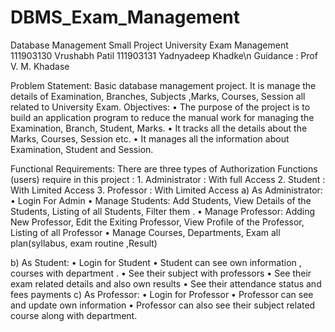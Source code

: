 # DBMS_Exam_Management
Database Management Small Project
University Exam Management 
111903130 Vrushabh Patil 111903131 Yadnyadeep Khadke\n
Guidance : Prof V. M. Khadase


Problem Statement: 
Basic database management project. It is manage the details of Examination, Branches,  Subjects  ,Marks,  Courses, Session all related to University Exam.
Objectives:
    • The purpose of the project is to build an application program to reduce the manual work for managing the Examination, Branch, Student, Marks.
    • It tracks all the details about the Marks, Courses, Session etc.
    • It manages all the information about Examination, Student and Session.

Functional Requirements:
		There are three types of Authorization Functions  (users) require in this project :
    1. Administrator : With full Access
    2. Student : With Limited Access
    3. Professor : With Limited Access
a) As Administrator:
    • Login For Admin
    • Manage Students:	 Add Students, View Details of the Students, Listing of all Students, Filter them .
    • Manage Professor:	 Adding New Professor, Edit the Exiting Professor, View Profile of the Professor, Listing of all Professor
    • Manage Courses, Departments, Exam all plan(syllabus, exam routine ,Result)



b) As Student:
    • Login for Student
    • Student can see own information , courses with department .
    • See their subject with professors
    • See their exam related details and also own results
    • See their attendance status and fees payments
c) As Professor:
    • Login for Professor
    • Professor can see and update own information
    • Professor can also see their subject related course along with department.
